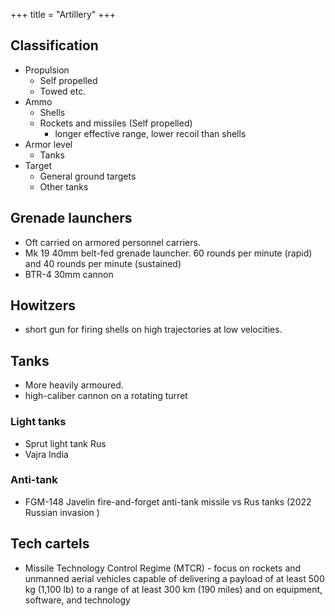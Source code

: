 +++
title = "Artillery"
+++

## Classification
- Propulsion
  - Self propelled
  - Towed etc.
- Ammo
  - Shells
  - Rockets and missiles (Self propelled)
    - longer effective range, lower recoil than shells
- Armor level
  - Tanks
- Target
  - General ground targets
  - Other tanks

## Grenade launchers
- Oft carried on armored personnel carriers.
- Mk 19 40mm belt-fed grenade launcher. 60 rounds per minute (rapid) and 40 rounds per minute (sustained)
- BTR-4 30mm cannon


## Howitzers
- short gun for firing shells on high trajectories at low velocities.

## Tanks
- More heavily armoured. 
- high-caliber cannon on a rotating turret

### Light tanks
- Sprut light tank Rus
- Vajra India

### Anti-tank
- FGM-148 Javelin fire-and-forget anti-tank missile vs Rus tanks  (2022 Russian invasion )


## Tech cartels
- Missile Technology Control Regime (MTCR) - focus on rockets and unmanned aerial vehicles capable of delivering a payload of at least 500 kg (1,100 lb) to a range of at least 300 km (190 miles) and on equipment, software, and technology 